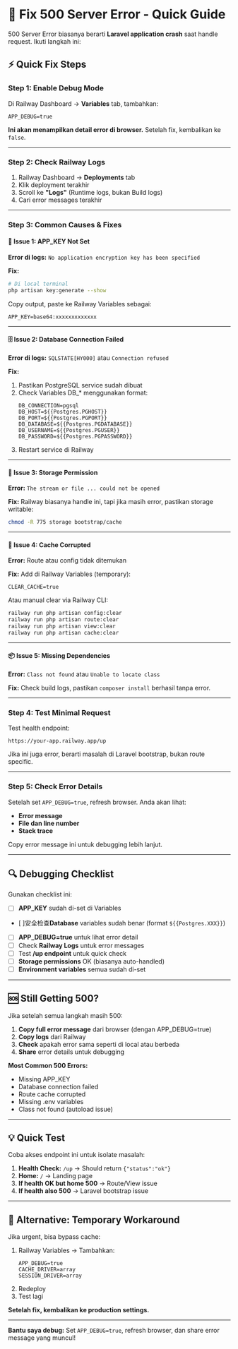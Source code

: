 # 🔴 Fix 500 Server Error - Quick Guide

500 Server Error biasanya berarti **Laravel application crash** saat handle request. Ikuti langkah ini:

## ⚡ Quick Fix Steps

### Step 1: Enable Debug Mode

Di Railway Dashboard → **Variables** tab, tambahkan:

```
APP_DEBUG=true
```

**Ini akan menampilkan detail error di browser.** Setelah fix, kembalikan ke `false`.

---

### Step 2: Check Railway Logs

1. Railway Dashboard → **Deployments** tab
2. Klik deployment terakhir
3. Scroll ke **"Logs"** (Runtime logs, bukan Build logs)
4. Cari error messages terakhir

---

### Step 3: Common Causes & Fixes

#### 🔑 Issue 1: APP_KEY Not Set

**Error di logs:** `No application encryption key has been specified`

**Fix:**

```bash
# Di local terminal
php artisan key:generate --show
```

Copy output, paste ke Railway Variables sebagai:

```
APP_KEY=base64:xxxxxxxxxxxxx
```

---

#### 🗄️ Issue 2: Database Connection Failed

**Error di logs:** `SQLSTATE[HY000]` atau `Connection refused`

**Fix:**

1. Pastikan PostgreSQL service sudah dibuat
2. Check Variables DB\_\* menggunakan format:
    ```
    DB_CONNECTION=pgsql
    DB_HOST=${{Postgres.PGHOST}}
    DB_PORT=${{Postgres.PGPORT}}
    DB_DATABASE=${{Postgres.PGDATABASE}}
    DB_USERNAME=${{Postgres.PGUSER}}
    DB_PASSWORD=${{Postgres.PGPASSWORD}}
    ```
3. Restart service di Railway

---

#### 📁 Issue 3: Storage Permission

**Error:** `The stream or file ... could not be opened`

**Fix:**
Railway biasanya handle ini, tapi jika masih error, pastikan storage writable:

```bash
chmod -R 775 storage bootstrap/cache
```

---

#### 🔧 Issue 4: Cache Corrupted

**Error:** Route atau config tidak ditemukan

**Fix:**
Add di Railway Variables (temporary):

```
CLEAR_CACHE=true
```

Atau manual clear via Railway CLI:

```bash
railway run php artisan config:clear
railway run php artisan route:clear
railway run php artisan view:clear
railway run php artisan cache:clear
```

---

#### 📦 Issue 5: Missing Dependencies

**Error:** `Class not found` atau `Unable to locate class`

**Fix:**
Check build logs, pastikan `composer install` berhasil tanpa error.

---

### Step 4: Test Minimal Request

Test health endpoint:

```
https://your-app.railway.app/up
```

Jika ini juga error, berarti masalah di Laravel bootstrap, bukan route specific.

---

### Step 5: Check Error Details

Setelah set `APP_DEBUG=true`, refresh browser. Anda akan lihat:

-   **Error message**
-   **File dan line number**
-   **Stack trace**

Copy error message ini untuk debugging lebih lanjut.

---

## 🔍 Debugging Checklist

Gunakan checklist ini:

-   [ ] **APP_KEY** sudah di-set di Variables
-   [ ]安全检查**Database** variables sudah benar (format `${{Postgres.XXX}}`)
-   [ ] **APP_DEBUG=true** untuk lihat error detail
-   [ ] Check **Railway Logs** untuk error messages
-   [ ] Test **/up endpoint** untuk quick check
-   [ ] **Storage permissions** OK (biasanya auto-handled)
-   [ ] **Environment variables** semua sudah di-set

---

## 🆘 Still Getting 500?

Jika setelah semua langkah masih 500:

1. **Copy full error message** dari browser (dengan APP_DEBUG=true)
2. **Copy logs** dari Railway
3. **Check** apakah error sama seperti di local atau berbeda
4. **Share** error details untuk debugging

**Most Common 500 Errors:**

-   Missing APP_KEY
-   Database connection failed
-   Route cache corrupted
-   Missing .env variables
-   Class not found (autoload issue)

---

## 💡 Quick Test

Coba akses endpoint ini untuk isolate masalah:

1. **Health Check:** `/up` → Should return `{"status":"ok"}`
2. **Home:** `/` → Landing page
3. **If health OK but home 500** → Route/View issue
4. **If health also 500** → Laravel bootstrap issue

---

## 🔧 Alternative: Temporary Workaround

Jika urgent, bisa bypass cache:

1. Railway Variables → Tambahkan:
    ```
    APP_DEBUG=true
    CACHE_DRIVER=array
    SESSION_DRIVER=array
    ```
2. Redeploy
3. Test lagi

**Setelah fix, kembalikan ke production settings.**

---

**Bantu saya debug:** Set `APP_DEBUG=true`, refresh browser, dan share error message yang muncul!
